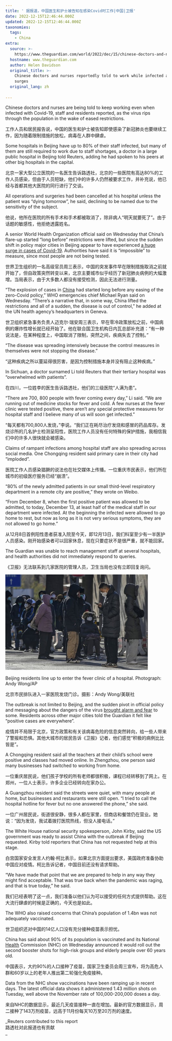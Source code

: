 ```yaml
---
title: ' 据报道，中国医生和护士被告知在感染Covid时工作|中国|卫报'
date: 2022-12-15T12:46:44.000Z
updated: 2022-12-15T12:46:44.000Z
taxonomies:
  tags:
    - China
extra:
  source: >-
    https://www.theguardian.com/world/2022/dec/15/chinese-doctors-and-nurses-reportedly-told-to-work-while-infected-as-covid-surges
  hostname: www.theguardian.com
  author: Helen Davidson
  original_title: >-
    Chinese doctors and nurses reportedly told to work while infected as Covid
    surges
  original_lang: zh

---
```


Chinese doctors and nurses are being told to keep working even when infected with Covid-19, staff and residents reported, as the virus rips through the population in the wake of eased restrictions.

工作人员和居民报告说，中国的医生和护士被告知即使感染了新冠肺炎也要继续工作，因为随着限制措施的放松，病毒在人群中肆虐。

Some hospitals in Beijing have up to 80% of their staff infected, but many of them are still required to work due to staff shortages, a doctor in a large public hospital in Beijing told Reuters, adding he had spoken to his peers at other big hospitals in the capital.

北京一家大型公立医院的一名医生告诉路透社，北京的一些医院有高达80%的工作人员感染，但由于人员短缺，他们中的许多人仍然被要求工作，并补充说，他已经与首都其他大医院的同行进行了交谈。

All operations and surgeries had been cancelled at his hospital unless the patient was “dying tomorrow”, he said, declining to be named due to the sensitivity of the subject.

他说，他所在医院的所有手术和手术都被取消了，除非病人“明天就要死了”。由于话题的敏感性，他拒绝透露姓名。

A senior World Health Organization official said on Wednesday that China’s flare-up started “long before” restrictions were lifted, but since the sudden shift in policy major cities in Beijing appear to have experienced [a huge surge in cases of Covid-19](https://www.theguardian.com/world/2022/dec/14/china-says-spread-of-covid-impossible-to-track-as-infections-soar-in-beijing). Authorities have said it is “impossible” to measure, since most people are not being tested.

世界卫生组织的一名高级官员周三表示，中国的突发事件早在限制措施取消之前就开始了，但自政策突然转变以来，北京主要城市似乎经历了新冠肺炎病例的大幅激增。当局表示，由于大多数人都没有接受检测，因此无法进行测量。

“The explosion of cases in [China](https://www.theguardian.com/world/china) had started long before any easing of the zero-Covid policy,” WHO emergencies chief Michael Ryan said on Wednesday. “There’s a narrative that, in some way, China lifted the restrictions and all of a sudden, the disease is out of control,” he added at the UN health agency’s headquarters in Geneva.

世卫组织紧急事务负责人迈克尔·瑞安周三表示，早在零冷政策放松之前，中国病例的爆炸性增长就已经开始了。他在联合国卫生机构日内瓦总部补充道：“有一种说法是，在某种程度上，中国取消了限制，突然之间，疾病失去了控制。”

“The disease was spreading intensively because the control measures in themselves were not stopping the disease.”

“这种疾病之所以蔓延得很厉害，是因为控制措施本身并没有阻止这种疾病。”

In Sichuan, a doctor surnamed Li told Reuters that their tertiary hospital was “overwhelmed with patients”.

在四川，一位姓李的医生告诉路透社，他们的三级医院“人满为患”。

“There are 700, 800 people with fever coming every day,” Li said. “We are running out of medicine stocks for fever and cold. A few nurses at the fever clinic were tested positive, there aren’t any special protective measures for hospital staff and I believe many of us will soon get infected.”

“每天都有700,800人发烧，”李说。“我们正在耗尽治疗发烧和感冒的药品库存。发烧诊所的几名护士检测呈阳性，医院工作人员没有任何特殊的保护措施，我相信我们中的许多人很快就会被感染。

Claims of rampant infections among hospital staff are also spreading across social media. One Chongqing resident said primary care in their city had “imploded”.

医院工作人员感染猖獗的说法也在社交媒体上传播。一位重庆市民表示，他们所在城市的初级医疗服务已经“崩溃”。

“80% of the newly admitted patients in our small third-level respiratory department in a remote city are positive,” they wrote on Weibo.

“From December 8, when the first positive patient was allowed to be admitted, to today, December 13, at least half of the medical staff in our department were infected. At the beginning the infected were allowed to go home to rest, but now as long as it is not very serious symptoms, they are not allowed to go home.”

从12月8日首例阳性患者获准入院至今天，即12月13日，我们科室至少有一半医护人员感染。刚开始感染者可以回家休息，现在只要症状不是很严重，就不能回家。

The Guardian was unable to reach management staff at several hospitals, and health authorities did not immediately respond to queries.

《卫报》无法联系到几家医院的管理人员，卫生当局也没有立即回复询问。

![Beijing residents line up to enter the fever clinic of a hospital.](6000.jpg)

Beijing residents line up to enter the fever clinic of a hospital. Photograph: Andy Wong/AP

北京市民排队进入一家医院发烧门诊。摄影：Andy Wong/美联社

The outbreak is not limited to Beijing, and the sudden pivot in official policy and messaging about the dangers of the virus [brought alarm and fear](https://www.theguardian.com/world/2022/dec/15/relief-and-confusion-inside-china-as-the-country-hurtles-from-virus-free-to-mass-infections) to some. Residents across other major cities told the Guardian it felt like “positive cases are everywhere”.

疫情并不局限于北京，官方政策和有关该病毒危险的信息突然转向，给一些人带来了警报和恐惧。其他大城市的居民告诉《卫报》记者，他们感觉“积极的病例比比皆是”。

A Chongqing resident said all the teachers at their child’s school were positive and classes had moved online. In Zhengzhou, one person said many businesses had switched to working from home.

一位重庆居民说，他们孩子学校的所有老师都很积极，课程已经转移到了网上。在郑州，一位人士表示，许多企业已经转向在家办公。

A Guangzhou resident said the streets were quiet, with many people at home, but businesses and restaurants were still open. “I tried to call the hospital hotline for fever but no one answered the phone,” she said.

一位广州居民说，街道很安静，很多人都在家里，但商店和餐馆仍在营业。她说：“因为发烧，我试着拨打医院热线，但没人接电话。”

The White House national security spokesperson, John Kirby, said the US government was ready to assist China with the outbreak if Beijing requested. Kirby told reporters that China has not requested help at this stage.

白宫国家安全发言人约翰·柯比表示，如果北京方面提出要求，美国政府准备协助中国应对疫情。柯比告诉记者，中国目前还没有请求帮助。

“We have made that point that we are prepared to help in any way they might find acceptable. That was true back when the pandemic was raging, and that is true today,” he said.

我们已经表明了这一点，我们准备以他们认为可以接受的任何方式提供帮助。这在大流行肆虐的时候是正确的，今天也是如此。

The WHO also raised concerns that China’s population of 1.4bn was not adequately vaccinated.

世卫组织还对中国的14亿人口没有充分接种疫苗表示担忧。

China has said about 90% of its population is vaccinated and its National [Health](https://www.theguardian.com/society/health) Commission (NHC) on Wednesday announced it would roll out the second booster shots for high-risk groups and elderly people over 60 years old.

中国表示，大约90%的人口接种了疫苗，国家卫生委员会周三宣布，将为高危人群和60岁以上的老年人推出第二轮强化免疫接种。

Data from the NHC show vaccinations have been ramping up in recent days. The latest official data shows it administered 1.43 million shots on Tuesday, well above the November rate of 100,000-200,000 doses a day.

来自NHC的数据显示，最近几天疫苗接种一直在增加。最新的官方数据显示，周二接种了143万剂疫苗，远高于11月份每天10万至20万剂的速度。

_Reuters contributed to this report  
路透社对此报道也有贡献  
_
